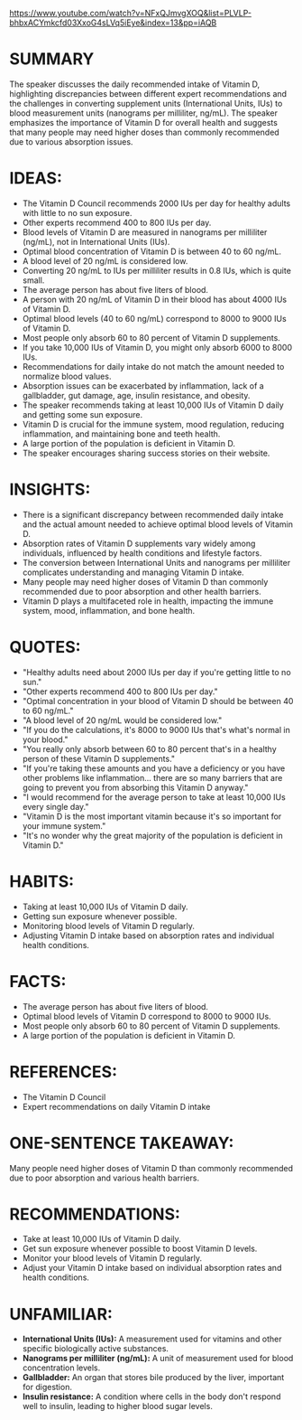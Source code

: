 https://www.youtube.com/watch?v=NFxQJmvgXOQ&list=PLVLP-bhbxACYmkcfd03XxoG4sLVq5iEye&index=13&pp=iAQB
# SUMMARY
The speaker discusses the daily recommended intake of Vitamin D, highlighting discrepancies between different expert recommendations and the challenges in converting supplement units (International Units, IUs) to blood measurement units (nanograms per milliliter, ng/mL). The speaker emphasizes the importance of Vitamin D for overall health and suggests that many people may need higher doses than commonly recommended due to various absorption issues.

# IDEAS:
- The Vitamin D Council recommends 2000 IUs per day for healthy adults with little to no sun exposure.
- Other experts recommend 400 to 800 IUs per day.
- Blood levels of Vitamin D are measured in nanograms per milliliter (ng/mL), not in International Units (IUs).
- Optimal blood concentration of Vitamin D is between 40 to 60 ng/mL.
- A blood level of 20 ng/mL is considered low.
- Converting 20 ng/mL to IUs per milliliter results in 0.8 IUs, which is quite small.
- The average person has about five liters of blood.
- A person with 20 ng/mL of Vitamin D in their blood has about 4000 IUs of Vitamin D.
- Optimal blood levels (40 to 60 ng/mL) correspond to 8000 to 9000 IUs of Vitamin D.
- Most people only absorb 60 to 80 percent of Vitamin D supplements.
- If you take 10,000 IUs of Vitamin D, you might only absorb 6000 to 8000 IUs.
- Recommendations for daily intake do not match the amount needed to normalize blood values.
- Absorption issues can be exacerbated by inflammation, lack of a gallbladder, gut damage, age, insulin resistance, and obesity.
- The speaker recommends taking at least 10,000 IUs of Vitamin D daily and getting some sun exposure.
- Vitamin D is crucial for the immune system, mood regulation, reducing inflammation, and maintaining bone and teeth health.
- A large portion of the population is deficient in Vitamin D.
- The speaker encourages sharing success stories on their website.

# INSIGHTS:
- There is a significant discrepancy between recommended daily intake and the actual amount needed to achieve optimal blood levels of Vitamin D.
- Absorption rates of Vitamin D supplements vary widely among individuals, influenced by health conditions and lifestyle factors.
- The conversion between International Units and nanograms per milliliter complicates understanding and managing Vitamin D intake.
- Many people may need higher doses of Vitamin D than commonly recommended due to poor absorption and other health barriers.
- Vitamin D plays a multifaceted role in health, impacting the immune system, mood, inflammation, and bone health.

# QUOTES:
- "Healthy adults need about 2000 IUs per day if you're getting little to no sun."
- "Other experts recommend 400 to 800 IUs per day."
- "Optimal concentration in your blood of Vitamin D should be between 40 to 60 ng/mL."
- "A blood level of 20 ng/mL would be considered low."
- "If you do the calculations, it's 8000 to 9000 IUs that's what's normal in your blood."
- "You really only absorb between 60 to 80 percent that's in a healthy person of these Vitamin D supplements."
- "If you're taking these amounts and you have a deficiency or you have other problems like inflammation... there are so many barriers that are going to prevent you from absorbing this Vitamin D anyway."
- "I would recommend for the average person to take at least 10,000 IUs every single day."
- "Vitamin D is the most important vitamin because it's so important for your immune system."
- "It's no wonder why the great majority of the population is deficient in Vitamin D."

# HABITS:
- Taking at least 10,000 IUs of Vitamin D daily.
- Getting sun exposure whenever possible.
- Monitoring blood levels of Vitamin D regularly.
- Adjusting Vitamin D intake based on absorption rates and individual health conditions.

# FACTS:
- The average person has about five liters of blood.
- Optimal blood levels of Vitamin D correspond to 8000 to 9000 IUs.
- Most people only absorb 60 to 80 percent of Vitamin D supplements.
- A large portion of the population is deficient in Vitamin D.

# REFERENCES:
- The Vitamin D Council
- Expert recommendations on daily Vitamin D intake

# ONE-SENTENCE TAKEAWAY:
Many people need higher doses of Vitamin D than commonly recommended due to poor absorption and various health barriers.

# RECOMMENDATIONS:
- Take at least 10,000 IUs of Vitamin D daily.
- Get sun exposure whenever possible to boost Vitamin D levels.
- Monitor your blood levels of Vitamin D regularly.
- Adjust your Vitamin D intake based on individual absorption rates and health conditions.

# UNFAMILIAR:
- **International Units (IUs):** A measurement used for vitamins and other specific biologically active substances.
- **Nanograms per milliliter (ng/mL):** A unit of measurement used for blood concentration levels.
- **Gallbladder:** An organ that stores bile produced by the liver, important for digestion.
- **Insulin resistance:** A condition where cells in the body don't respond well to insulin, leading to higher blood sugar levels.
